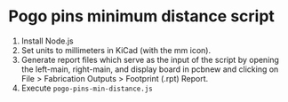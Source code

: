 # Pogo pins minimum distance script

1. Install Node.js
2. Set units to millimeters in KiCad (with the mm icon).
3. Generate report files which serve as the input of the script by opening the left-main, right-main, and display board in pcbnew and clicking on File > Fabrication Outputs > Footprint (.rpt) Report.
4. Execute `pogo-pins-min-distance.js`

